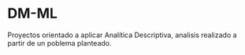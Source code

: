 # DM-ML
Proyectos orientado a aplicar Analítica Descriptiva, analisis realizado
a partir de un poblema planteado.

